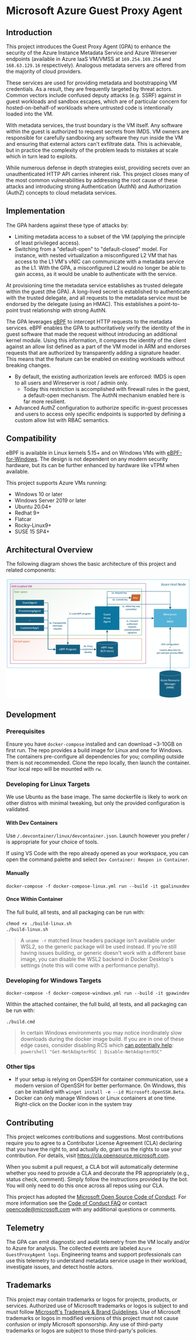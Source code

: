 # Microsoft Azure Guest Proxy Agent

## Introduction

This project introduces the Guest Proxy Agent (GPA) to enhance the security of the Azure Instance Metadata Service
and Azure Wireserver endpoints (available in Azure IaaS VM/VMSS at `169.254.169.254` and `168.63.129.16` respectively).
Analogous metadata servers are offered from the majority of cloud providers.

These services are used for providing metadata and bootstrapping VM credentials. As a result, they are frequently
targeted by threat actors. Common vectors include confused deputy attacks (e.g. SSRF) against in guest workloads and
sandbox escapes, which are of particular concern for hosted-on-behalf-of workloads where untrusted code is intentionally
loaded into the VM.

With metadata services, the trust boundary is the VM itself. Any software within the guest is authorized to request
secrets from IMDS. VM owners are responsible for carefully sandboxing any software they run inside the VM and ensuring
that external actors can't exfiltrate data. This is achievable, but in practice the complexity of the problem leads to
mistakes at scale which in turn lead to exploits.

While numerous defense in depth strategies exist, providing secrets over an unauthenticated HTTP API carries inherent risk.
This project closes many of the most common vulnerabilities by addressing the root cause of these attacks and introducing
strong Authentication (AuthN) and Authorization (AuthZ) concepts to cloud metadata services.

## Implementation

The GPA hardens against these type of attacks by:

- Limiting metadata access to a subset of the VM (applying the principle of least privileged access).
- Switching from a "default-open" to "default-closed" model. For instance, with nested virtualization a misconfigured L2
  VM that has access to the L1 VM's vNIC can communicate with a metadata service as the L1. With the GPA, a misconfigured
  L2 would no longer be able to gain access, as it would be unable to authenticate with the service.

At provisioning time the metadata service establishes as trusted delegate within the guest (the GPA). A long-lived
secret is established to authenticate with the trusted delegate, and all requests to the metadata service must be
endorsed by the delegate (using an HMAC). This establishes a point-to-point trust relationship with strong AuthN.

The GPA leverages [eBPF](https://ebpf.io/what-is-ebpf/) to intercept HTTP requests to the metadata services. eBPF
enables the GPA to authoritatively verify the identity of the in guest software that made the request without introducing
an additional kernel module. Using this information, it compares the identity of the client against an allow list defined
as a part of the VM model in ARM and endorses requests that are authorized by transparently adding a signature header.
This means that the feature can be enabled on existing workloads without breaking changes.

- By default, the existing authorization levels are enforced: IMDS is open to all users and Wireserver is root / admin only.
  - Today this restriction is accomplished with firewall rules in the guest, a default-open mechanism. The AuthN mechanism
    enabled here is far more resilient.
- Advanced AuthZ configuration to authorize specific in-guest processes and users to access only specific endpoints is
  supported by defining a custom allow list with RBAC semantics.

## Compatibility

eBPF is available in Linux kernels 5.15+ and on Windows VMs with [eBPF-for-Windows](https://github.com/microsoft/ebpf-for-windows).
The design is not dependent on any modern security hardware, but its can be further enhanced by hardware like vTPM when
available.
 
This project supports Azure VMs running:
 
- Windows 10 or later
- Windows Server 2019 or later
- Ubuntu 20.04+
- Redhat 9+
- Flatcar
- Rocky-Linux9+
- SUSE 15 SP4+

## Architectural Overview

The following diagram shows the basic architecture of this project and related components:

![Architectural Overview](doc/GuestProxyAgent.png)

## Development

### Prerequisites

Ensure you have `docker-compose` installed and can download ~3-10GB on first run. The repo provides a build image for
Linux and one for Windows. The containers pre-configure all dependencies for you; compiling outside them is not
recommended. Clone the repo locally, then launch the container. Your local repo will be mounted with `rw`.

### Developing for Linux Targets

We use Ubuntu as the base image. The same dockerfile is likely to work on other distros with minimal tweaking, but only
the provided configuration is validated.

#### With Dev Containers

Use `/.devcontainer/linux/devcontainer.json`. Launch however you prefer / is appropriate for your choice of tools. 

If using VS Code with the repo already opened as your workspace, you can open the command palette and select
`Dev Container: Reopen in Container`.

#### Manually

```shell
docker-compose -f docker-compose-linux.yml run --build -it gpalinuxdev
```

#### Once Within Container

The full build, all tests, and all packaging can be run with:

```shell
chmod +x ./build-linux.sh
./build-linux.sh
```

> A `uname -r` matched linux headers package isn't available under WSL2, so the
> generic package will be used instead. If you're still having issues building, or generic doesn't work with a different
> base image, you can disable the WSL2 backend in Docker Desktop's settings (note this will come with a performance
> penalty).

### Developing for Windows Targets

```shell
docker-compose -f docker-compose-windows.yml run --build -it gpawindev
```

Within the attached container, the full build, all tests, and all packaging can be run with:

```shell
./build.cmd
```

> In certain Windows environments you may notice inordinately slow downloads during
> the docker image build. If you are in one of these edge cases, consider disabling RCS which [can potentially help](https://github.com/microsoft/Windows-Containers/issues/145):
> `powershell "Get-NetAdapterRSC | Disable-NetAdapterRSC"`

### Other tips

- If your setup is relying on OpenSSH for container communication, use a modern version of OpenSSH for better performance.
On Windows, this can be installed with `winget install -e --id Microsoft.OpenSSH.Beta`.
- Docker can only manage Windows or Linux containers at one time. Right-click on the Docker icon in the system tray

## Contributing

This project welcomes contributions and suggestions. Most contributions require you to agree to a
Contributor License Agreement (CLA) declaring that you have the right to, and actually do, grant us
the rights to use your contribution. For details, visit https://cla.opensource.microsoft.com.

When you submit a pull request, a CLA bot will automatically determine whether you need to provide
a CLA and decorate the PR appropriately (e.g., status check, comment). Simply follow the instructions
provided by the bot. You will only need to do this once across all repos using our CLA.

This project has adopted the [Microsoft Open Source Code of Conduct](https://opensource.microsoft.com/codeofconduct/).
For more information see the [Code of Conduct FAQ](https://opensource.microsoft.com/codeofconduct/faq/) or
contact [opencode@microsoft.com](mailto:opencode@microsoft.com) with any additional questions or comments.

## Telemetry

The GPA can emit diagnostic and audit telemetry from the VM locally and/or to Azure for analysis. The collected events
are labeled `Azure GuestProxyAgent logs`. Engineering teams and support professionals can use this telemetry to
understand metadata service usage in their workload, investigate issues, and detect hostile actors.

## Trademarks

This project may contain trademarks or logos for projects, products, or services. Authorized use of Microsoft 
trademarks or logos is subject to and must follow [Microsoft's Trademark & Brand Guidelines](https://www.microsoft.com/en-us/legal/intellectualproperty/trademarks/usage/general).
Use of Microsoft trademarks or logos in modified versions of this project must not cause confusion or imply Microsoft
sponsorship. Any use of third-party trademarks or logos are subject to those third-party's policies.
